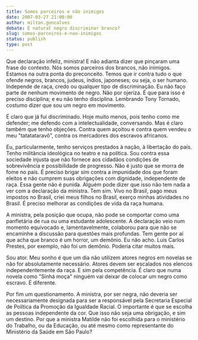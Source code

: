 ```yaml
---
title: Somos parceiros e não inimigos
date: 2007-03-27 21:00:00
author: milton.goncalves
debate: É natural negro discriminar branco?
slug: somos-parceiros-e-nao-inimigos
status: publish 
type: post
---
```


Que declaração infeliz, ministra! E não adianta dizer que pinçaram uma frase do contexto. Nós somos parceiros dos brancos, não inimigos. Estamos na outra ponta do preconceito. Temos que ir contra tudo o que ofende negros, brancos, judeus, índios, japoneses; ou seja, o ser humano. Independe de raça, credo ou qualquer tipo de discriminação. Eu não faço parte de nenhum movimento de negro. Não por ojeriza. É que para isso é preciso disciplina; e eu não tenho disciplina. Lembrando Tony Tornado, costumo dizer que sou um negro em movimento.


É claro que já fui discriminado. Hoje muito menos, pois tenho como me defender; me defendo com a intelectualidade, conversando. Mas é claro também que tenho objeções. Contra quem açoitou e contra quem vendeu o meu "tatatataravô", contra os mercadores dos escravos africanos.


Eu, particularmente, tenho serviços prestados à nação, à libertação do país. Tenho militância ideológica no teatro e na política. Sou contra essa sociedade injusta que não fornece aos cidadãos condições de sobrevivência e possibilidade de progresso. Não é justo que se morra de fome no país. É preciso brigar sim contra a impunidade dos que foram eleitos e não cumprem suas obrigações com dignidade, independente de raça. Essa gente não é punida. Alguém pode dizer que isso não tem nada a ver com a declaração da ministra. Tem sim. Vivo no Brasil, pago meus impostos no Brasil, criei meus filhos no Brasil, exerço minhas atividades no Brasil. É preciso melhorar as condições de vida da raça humana.


A ministra, pela posição que ocupa, não pode se comportar como uma panfletária de rua ou uma estudante adolescente. A declaração veio num momento equivocado e, lamentavelmente, colaborou para que não se encaminhe a discussão para questões mais profundas. Tem gente por aí que acha que branco é um horror, um demônio. Eu não acho. Luis Carlos Prestes, por exemplo, não foi um demônio. Poderia citar muitos mais.


Sou ator. Meu sonho é que um dia não utilizem atores negros em novelas se não for absolutamente necessário. Atores devem ser escalados nos elencos independentemente da raça. E sim pela competência. É claro que numa novela como "Sinhá moça" ninguém vai deixar de colocar um negro como escravo. É diferente.


Por fim um questionamento. A ministra, por ser negra, não deveria ser necessariamente designada para ser a responsável pela Secretaria Especial de Política da Promoção da Igualdade Racial. O importante é que se escolha as pessoas independente da cor. Que isso não seja uma obrigação, e sim um destino. Por que a ministra Matilde não foi escolhida para o ministério do Trabalho, ou da Educação, ou até mesmo como representante do Ministério da Saúde em São Paulo?


